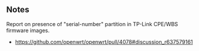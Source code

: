 ## Notes

Report on presence of "serial-number" partition in TP-Link CPE/WBS firmware images.

* <https://github.com/openwrt/openwrt/pull/4078#discussion_r637579161>
